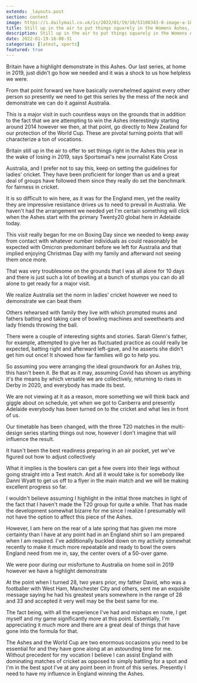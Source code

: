 ```yaml
---
extends: _layouts.post
section: content
image: https://i.dailymail.co.uk/1s/2022/01/19/10/53108343-0-image-a-18_1642586754473.jpg 
title: Still up in the air to put things squarely in the Womens Ashes, says Kate Cross 
description: Still up in the air to put things squarely in the Womens Ashes, says Kate Cross 
date: 2022-01-19-16-08-31 
categories: [latest, sports] 
featured: true 
--- 
```

Britain have a highlight demonstrate in this Ashes. Our last series, at home in 2019, just didn't go how we needed and it was a shock to us how helpless we were.

From that point forward we have basically overwhelmed against every other person so presently we need to get this series by the mess of the neck and demonstrate we can do it against Australia.

This is a major visit in such countless ways on the grounds that in addition to the fact that we are attempting to win the Ashes interestingly starting around 2014 however we then, at that point, go directly to New Zealand for our protection of the World Cup. These are pivotal turning points that will characterize a ton of vocations.

Britain still up in the air to offer to set things right in the Ashes this year in the wake of losing in 2019, says Sportsmail's new journalist Kate Cross

Australia, and I prefer not to say this, keep on setting the guidelines for ladies' cricket. They have been proficient for longer than us and a great deal of groups have followed them since they really do set the benchmark for fairness in cricket.

It is so difficult to win here, as it was for the England men, yet the reality they are impressive resistance drives us to need to prevail in Australia. We haven't had the arrangement we needed yet I'm certain something will click when the Ashes start with the primary Twenty20 global here in Adelaide today.

This visit really began for me on Boxing Day since we needed to keep away from contact with whatever number individuals as could reasonably be expected with Omicron predominant before we left for Australia and that implied enjoying Christmas Day with my family and afterward not seeing them once more.

That was very troublesome on the grounds that I was all alone for 10 days and there is just such a lot of bowling at a bunch of stumps you can do all alone to get ready for a major visit.

We realize Australia set the norm in ladies' cricket however we need to demonstrate we can beat them

Others rehearsed with family they live with which prompted mums and fathers batting and taking care of bowling machines and sweethearts and lady friends throwing the ball.

There were a couple of interesting sights and stories. Sarah Glenn's father, for example, attempted to give her as fluctuated practice as could really be expected, batting right and afterward left-gave, and he asserts she didn't get him out once! It showed how far families will go to help you.

So assuming you were arranging the ideal groundwork for an Ashes trip, this hasn't been it. Be that as it may, assuming Covid has shown us anything it's the means by which versatile we are collectively, returning to rises in Derby in 2020, and everybody has made its best.

We are not viewing at it as a reason, more something we will think back and giggle about on schedule, yet when we got to Canberra and presently Adelaide everybody has been turned on to the cricket and what lies in front of us.

Our timetable has been changed, with the three T20 matches in the multi-design series starting things out now, however I don't imagine that will influence the result.

It hasn't been the best readiness preparing in an air pocket, yet we've figured out how to adjust collectively

What it implies is the bowlers can get a few overs into their legs without going straight into a Test match. And all it would take is for somebody like Danni Wyatt to get us off to a flyer in the main match and we will be making excellent progress so far.

I wouldn't believe assuming I highlight in the initial three matches in light of the fact that I haven't made the T20 group for quite a while. That has made the development somewhat bizarre for me since I realize I presumably will not have the option to affect this piece of the Ashes.

However, I am here on the rear of a late spring that has given me more certainty than I have at any point had in an England shirt so I am prepared when I am required. I've additionally buckled down on my activity somewhat recently to make it much more repeatable and ready to bowl the overs England need from me in, say, the center overs of a 50-over game.

We were poor during our misfortune to Australia on home soil in 2019 however we have a highlight demonstrate

At the point when I turned 28, two years prior, my father David, who was a footballer with West Ham, Manchester City and others, sent me an exquisite message saying he had his greatest years somewhere in the range of 28 and 33 and accepted it very well may be the best same for me.

The fact being, with all the experience I've had and mishaps en route, I get myself and my game significantly more at this point. Essentially, I'm appreciating it much more and there are a great deal of things that have gone into the formula for that.

The Ashes and the World Cup are two enormous occasions you need to be essential for and they have gone along at an astounding time for me. Without precedent for my vocation I believe I can assist England with dominating matches of cricket as opposed to simply battling for a spot and I'm in the best spot I've at any point been in front of this series. Presently I need to have my influence in England winning the Ashes.